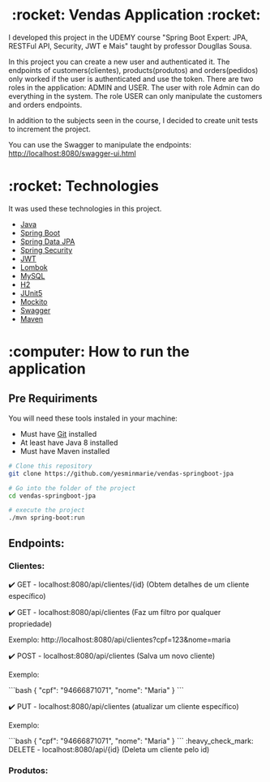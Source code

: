 <h1 align="center">:rocket: Vendas Application :rocket:</h1>
<p>I developed this project in the UDEMY course 
"Spring Boot Expert: JPA, RESTFul API, Security, JWT e Mais" 
taught by professor Dougllas Sousa. </p>
<p>In this project you can create a new user and authenticated it. 
The endpoints of customers(clientes), products(produtos) 
and orders(pedidos) only worked if the user is authenticated 
and use the token. There are two roles in the application: 
ADMIN and USER. The user with role Admin can do everything 
in the system. The role USER can only manipulate the customers 
and orders endpoints.</p>
<p>In addition to the subjects seen in the course, I decided to 
create unit tests to increment the project.</p>
<p>You can use the Swagger to manipulate the endpoints:
<a href = "http://localhost:8080/swagger-ui.html">
http://localhost:8080/swagger-ui.html</a> </p>
<h1 id="technologies">:rocket: Technologies</h1>
<p>It was used these technologies in this project.</p>

- [Java](https://www.oracle.com/java/)
- [Spring Boot](https://spring.io/projects/spring-boot)
- [Spring Data JPA](https://spring.io/projects/spring-data-jpa)
- [Spring Security](https://spring.io/projects/spring-security)
- [JWT](https://jwt.io)
- [Lombok](https://projectlombok.org/)
- [MySQL](https://www.mysql.com/)
- [H2](https://www.h2database.com/html/main.html)
- [JUnit5](https://junit.org/junit5/docs/current/user-guide/)
- [Mockito](https://site.mockito.org/)
- [Swagger](https://swagger.io/)
- [Maven](https://maven.apache.org/)

<h1 id="how-to-run">:computer: How to run the application</h1>

<h2>Pre Requiriments</h2>

<p>You will need these tools instaled in your machine:</p>

- Must have [Git](https://git-scm.com/ "Git") installed
- At least have Java 8 installed
- Must have Maven installed

```bash
# Clone this repository
git clone https://github.com/yesminmarie/vendas-springboot-jpa

# Go into the folder of the project
cd vendas-springboot-jpa

# execute the project
./mvn spring-boot:run
```
<h2> Endpoints: </h2>
<h3> Clientes: </h3>

:heavy_check_mark: GET - localhost:8080/api/clientes/{id} (Obtem detalhes de um cliente específico)

:heavy_check_mark: GET - localhost:8080/api/clientes (Faz um filtro por qualquer propriedade)
<p> Exemplo: http://localhost:8080/api/clientes?cpf=123&nome=maria  </p>

:heavy_check_mark: POST - localhost:8080/api/clientes (Salva um novo cliente)
<p>Exemplo:</p>
```bash
{
  "cpf": "94666871071",
  "nome": "Maria"
}
```

:heavy_check_mark: PUT - localhost:8080/api/clientes (atualizar um cliente específico)
<p>Exemplo:</p>
```bash
{
  "cpf": "94666871071",
  "nome": "Maria"
}
```
:heavy_check_mark: DELETE - localhost:8080/api/{id} (Deleta um cliente pelo id)

<h3> Produtos: </h3>